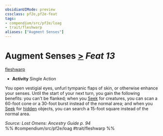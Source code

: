 ```yaml
---
obsidianUIMode: preview
cssclass: pf2e,pf2e-feat
tags:
- compendium/src/pf2e/loag
- trait/fleshwarp
aliases: ["Augment Senses"]
---
```

# Augment Senses  [>](/rules/core-rulebook/chapter-9-playing-the-game.md#Actions "Single Action") *Feat 13*  
[fleshwarp](/rules/traits/fleshwarp-loag.md)  

- **Activity** Single Action

You open vestigial eyes, unfurl tympanic flaps of skin, or otherwise enhance your senses. Until the start of your next turn, you gain the following benefits: you can't be flanked; when you [Seek](/rules/actions/seek.md) for creatures, you can scan a 60-foot cone or a 30-foot burst instead of the normal area; and when you [Seek](/rules/actions/seek.md) for [hidden](/rules/conditions.md#Hidden) objects, you can search a 15-foot square instead of the normal area.

*Source: Lost Omens: Ancestry Guide p. 94*  
%% #compendium/src/pf2e/loag #trait/fleshwarp %%